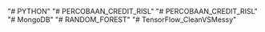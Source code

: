 "# PYTHON" 
"# PERCOBAAN_CREDIT_RISL" 
"# PERCOBAAN_CREDIT_RISL" 
"# MongoDB" 
"# RANDOM_FOREST" 
"# TensorFlow_CleanVSMessy" 
